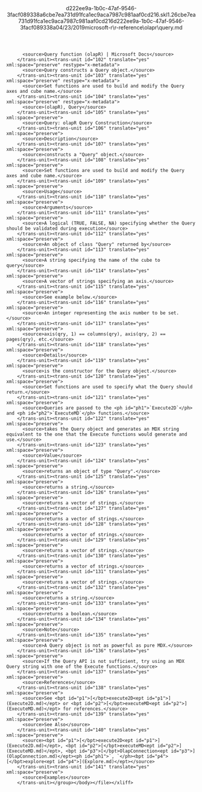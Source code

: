 <?xml version="1.0"?><xliff version="1.2" xmlns="urn:oasis:names:tc:xliff:document:1.2" xmlns:xsi="http://www.w3.org/2001/XMLSchema-instance" xsi:schemaLocation="urn:oasis:names:tc:xliff:document:1.2 xliff-core-1.2-transitional.xsd"><file datatype="xml" original="query.md" source-language="en-US" target-language="en-US"><header><tool tool-id="mdxliff" tool-name="mdxliff" tool-version="1.0-1931010" tool-company="Microsoft" /><xliffext:skl_file_name xmlns:xliffext="urn:microsoft:content:schema:xliffextensions">d222ee9a-1b0c-47af-9546-3facf089338a6cbe7ea731d91fca1ec9aca7987c981aaf0cd216.skl</xliffext:skl_file_name><xliffext:version xmlns:xliffext="urn:microsoft:content:schema:xliffextensions">1.2</xliffext:version><xliffext:ms.openlocfilehash xmlns:xliffext="urn:microsoft:content:schema:xliffextensions">6cbe7ea731d91fca1ec9aca7987c981aaf0cd216</xliffext:ms.openlocfilehash><xliffext:ms.sourcegitcommit xmlns:xliffext="urn:microsoft:content:schema:xliffextensions">d222ee9a-1b0c-47af-9546-3facf089338a</xliffext:ms.sourcegitcommit><xliffext:ms.lasthandoff xmlns:xliffext="urn:microsoft:content:schema:xliffextensions">04/23/2019</xliffext:ms.lasthandoff><xliffext:ms.openlocfilepath xmlns:xliffext="urn:microsoft:content:schema:xliffextensions">microsoft-r\r-reference\olapr\query.md</xliffext:ms.openlocfilepath></header><body><group id="content" extype="content"><trans-unit id="101" translate="yes" xml:space="preserve" restype="x-metadata">
          <source>Query function (olapR) | Microsoft Docs</source>
        </trans-unit><trans-unit id="102" translate="yes" xml:space="preserve" restype="x-metadata">
          <source>Query constructs a Query object.</source>
        </trans-unit><trans-unit id="103" translate="yes" xml:space="preserve" restype="x-metadata">
          <source>Set functions are used to build and modify the Query axes and cube name.</source>
        </trans-unit><trans-unit id="104" translate="yes" xml:space="preserve" restype="x-metadata">
          <source>(olapR), Query</source>
        </trans-unit><trans-unit id="105" translate="yes" xml:space="preserve">
          <source>Query: olapR Query Construction</source>
        </trans-unit><trans-unit id="106" translate="yes" xml:space="preserve">
          <source>Description</source>
        </trans-unit><trans-unit id="107" translate="yes" xml:space="preserve">
          <source>constructs a "Query" object.</source>
        </trans-unit><trans-unit id="108" translate="yes" xml:space="preserve">
          <source>Set functions are used to build and modify the Query axes and cube name.</source>
        </trans-unit><trans-unit id="109" translate="yes" xml:space="preserve">
          <source>Usage</source>
        </trans-unit><trans-unit id="110" translate="yes" xml:space="preserve">
          <source>Arguments</source>
        </trans-unit><trans-unit id="111" translate="yes" xml:space="preserve">
          <source>A logical (TRUE, FALSE, NA) specifying whether the Query should be validated during execution</source>
        </trans-unit><trans-unit id="112" translate="yes" xml:space="preserve">
          <source>An object of class "Query" returned by</source>
        </trans-unit><trans-unit id="113" translate="yes" xml:space="preserve">
          <source>A string specifying the name of the cube to query</source>
        </trans-unit><trans-unit id="114" translate="yes" xml:space="preserve">
          <source>A vector of strings specifying an axis.</source>
        </trans-unit><trans-unit id="115" translate="yes" xml:space="preserve">
          <source>See example below.</source>
        </trans-unit><trans-unit id="116" translate="yes" xml:space="preserve">
          <source>An integer representing the axis number to be set.</source>
        </trans-unit><trans-unit id="117" translate="yes" xml:space="preserve">
          <source>axis(qry, 1) == columns(qry), axis(qry, 2) == pages(qry), etc.</source>
        </trans-unit><trans-unit id="118" translate="yes" xml:space="preserve">
          <source>Details</source>
        </trans-unit><trans-unit id="119" translate="yes" xml:space="preserve">
          <source>is the constructor for the Query object.</source>
        </trans-unit><trans-unit id="120" translate="yes" xml:space="preserve">
          <source>Set functions are used to specify what the Query should return.</source>
        </trans-unit><trans-unit id="121" translate="yes" xml:space="preserve">
          <source>Queries are passed to the <ph id="ph1">`Execute2D`</ph> and <ph id="ph2">`ExecuteMD`</ph> functions.</source>
        </trans-unit><trans-unit id="122" translate="yes" xml:space="preserve">
          <source>takes the Query object and generates an MDX string equivalent to the one that the Execute functions would generate and use.</source>
        </trans-unit><trans-unit id="123" translate="yes" xml:space="preserve">
          <source>Value</source>
        </trans-unit><trans-unit id="124" translate="yes" xml:space="preserve">
          <source>returns an object of type "Query".</source>
        </trans-unit><trans-unit id="125" translate="yes" xml:space="preserve">
          <source>returns a string.</source>
        </trans-unit><trans-unit id="126" translate="yes" xml:space="preserve">
          <source>returns a vector of strings.</source>
        </trans-unit><trans-unit id="127" translate="yes" xml:space="preserve">
          <source>returns a vector of strings.</source>
        </trans-unit><trans-unit id="128" translate="yes" xml:space="preserve">
          <source>returns a vector of strings.</source>
        </trans-unit><trans-unit id="129" translate="yes" xml:space="preserve">
          <source>returns a vector of strings.</source>
        </trans-unit><trans-unit id="130" translate="yes" xml:space="preserve">
          <source>returns a vector of strings.</source>
        </trans-unit><trans-unit id="131" translate="yes" xml:space="preserve">
          <source>returns a vector of strings.</source>
        </trans-unit><trans-unit id="132" translate="yes" xml:space="preserve">
          <source>returns a string.</source>
        </trans-unit><trans-unit id="133" translate="yes" xml:space="preserve">
          <source>returns a boolean.</source>
        </trans-unit><trans-unit id="134" translate="yes" xml:space="preserve">
          <source>Note</source>
        </trans-unit><trans-unit id="135" translate="yes" xml:space="preserve">
          <source>A Query object is not as powerful as pure MDX.</source>
        </trans-unit><trans-unit id="136" translate="yes" xml:space="preserve">
          <source>If the Query API is not sufficient, try using an MDX Query string with one of the Execute functions.</source>
        </trans-unit><trans-unit id="137" translate="yes" xml:space="preserve">
          <source>References</source>
        </trans-unit><trans-unit id="138" translate="yes" xml:space="preserve">
          <source>See <bpt id="p1">[</bpt>execute2D<ept id="p1">](Execute2D.md)</ept> or <bpt id="p2">[</bpt>executeMD<ept id="p2">](ExecuteMD.md)</ept> for references.</source>
        </trans-unit><trans-unit id="139" translate="yes" xml:space="preserve">
          <source>See Also</source>
        </trans-unit><trans-unit id="140" translate="yes" xml:space="preserve">
          <source><bpt id="p1">[</bpt>execute2D<ept id="p1">](Execute2D.md)</ept>, <bpt id="p2">[</bpt>executeMD<ept id="p2">](ExecuteMD.md)</ept>, <bpt id="p3">[</bpt>OlapConnection<ept id="p3">](OlapConnection.md)</ept><ph id="ph1">`, `</ph><bpt id="p4">[</bpt>explore<ept id="p4">](Explore.md)</ept></source>
        </trans-unit><trans-unit id="141" translate="yes" xml:space="preserve">
          <source>Examples</source>
        </trans-unit></group></body></file></xliff>